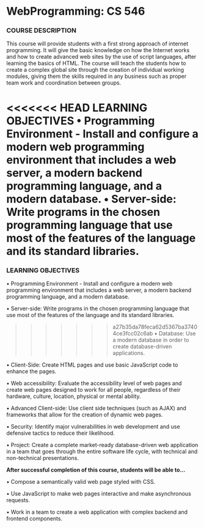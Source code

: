 # WebProgramming: CS 546

### COURSE DESCRIPTION

This course will provide students with a first strong approach of internet programming. It will give the
basic knowledge on how the Internet works and how to create advanced web sites by the use of script
languages, after learning the basics of HTML. The course will teach the students how to create a
complex global site through the creation of individual working modules, giving them the skills required
in any business such as proper team work and coordination between groups.

<<<<<<< HEAD
LEARNING OBJECTIVES
• Programming Environment - Install and configure a modern web programming environment that includes a web server, a modern backend programming language, and a modern database.
• Server-side: Write programs in the chosen programming language that use most of the features of the language and its standard libraries.
=======
### LEARNING OBJECTIVES

• Programming Environment - Install and configure a modern web programming environment that includes a web server, a modern backend programming language, and a modern database.

• Server-side: Write programs in the chosen programming language that use most of the features of the language and its standard libraries.

>>>>>>> a27b35da78feca62d5367ba37404ce3fcc02c6ab
• Database: Use a modern database in order to create database-driven applications.

• Client-Side: Create HTML pages and use basic JavaScript code to enhance the pages.

• Web accessibility: Evaluate the accessibility level of web pages and create web pages designed to work for all people, regardless of their hardware, culture, location, physical or mental ability.

• Advanced Client-side: Use client side techniques (such as AJAX) and frameworks that allow for the creation of dynamic web pages.

• Security: Identify major vulnerabilities in web development and use defensive tactics to reduce their likelihood.

• Project: Create a complete market-ready database-driven web application in a team that goes through the entire software life cycle, with technical and non-technical presentations. 

**After successful completion of this course, students will be able to…**

• Compose a semantically valid web page styled with CSS.

• Use JavaScript to make web pages interactive and make asynchronous requests.

• Work in a team to create a web application with complex backend and frontend components.
